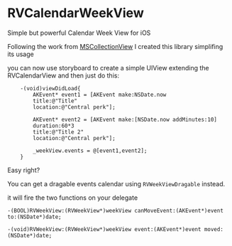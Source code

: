 # RVCalendarWeekView
Simple but powerful Calendar Week View for iOS 

Following the work from [MSCollectionView](https://github.com/erichoracek/MSCollectionViewCalendarLayout)
I created this library simplifing its usage

you can now use storyboard to create a simple UIView extending the RVCalendarView and then just do this:


```
    -(void)viewDidLoad{
        AKEvent* event1 = [AKEvent make:NSDate.now
        title:@"Title"
        location:@"Central perk"];

        AKEvent* event2 = [AKEvent make:[NSDate.now addMinutes:10]
        duration:60*3
        title:@"Title 2"
        location:@"Central perk"];

        _weekView.events = @[event1,event2];        
    }
```

Easy right?

You can get a dragable events calendar using `RVWeekViewDragable` instead.

it will fire the two functions on your delegate

``` 
-(BOOL)RVWeekView:(RVWeekView*)weekView canMoveEvent:(AKEvent*)event to:(NSDate*)date;

-(void)RVWeekView:(RVWeekView*)weekView event:(AKEvent*)event moved:(NSDate*)date;
```
